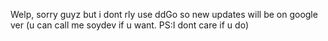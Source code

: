 Welp, sorry guyz but i dont rly use ddGo so new updates will be on google ver (u can call me soydev if u want. PS:I dont care if u do)
